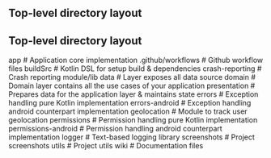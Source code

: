 ## Top-level directory layout

## Top-level directory layout

app                          # Application core implementation
  .github/workflows        # Github workflow files
  buildSrc                 # Kotlin DSL for setup build & dependencies
  crash-reporting          # Crash reporting module/lib
  data                     # Layer exposes all data source
  domain                   # Domain layer contains all the use cases of your application
  presentation             # Prepares data for the application layer & maintains state
  errors                   # Exception handling pure Kotlin implementation
  errors-android           # Exception handling android counterpart implementation
  geolocation              # Module to track user geolocation
  permissions              # Permission handling pure Kotlin implementation
  permissions-android      # Permission handling android counterpart implementation
  logger                   # Text-based logging library
  screenshots              # Project screenshots
  utils                    # Project utils
  wiki                     # Documentation files

